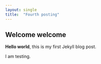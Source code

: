 ```yaml
---
layout: single
title:  "Fourth posting"
---
```


## Welcome welcome

**Hello world**, this is my first Jekyll blog post.

I am testing.
